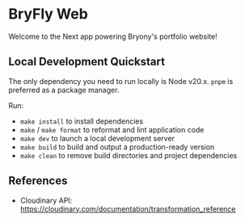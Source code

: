 # BryFly Web

Welcome to the Next app powering Bryony's portfolio website!

## Local Development Quickstart

The only dependency you need to run locally is Node v20.x. `pnpm` is preferred as a package manager.

Run:

- `make install` to install dependencies
- `make` / `make format` to reformat and lint application code
- `make dev` to launch a local development server
- `make build` to build and output a production-ready version
- `make clean` to remove build directories and project dependencies

## References

- Cloudinary API: https://cloudinary.com/documentation/transformation_reference
